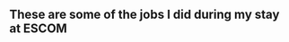 These are some of the jobs I did during my stay at ESCOM
---------------------------------------------
